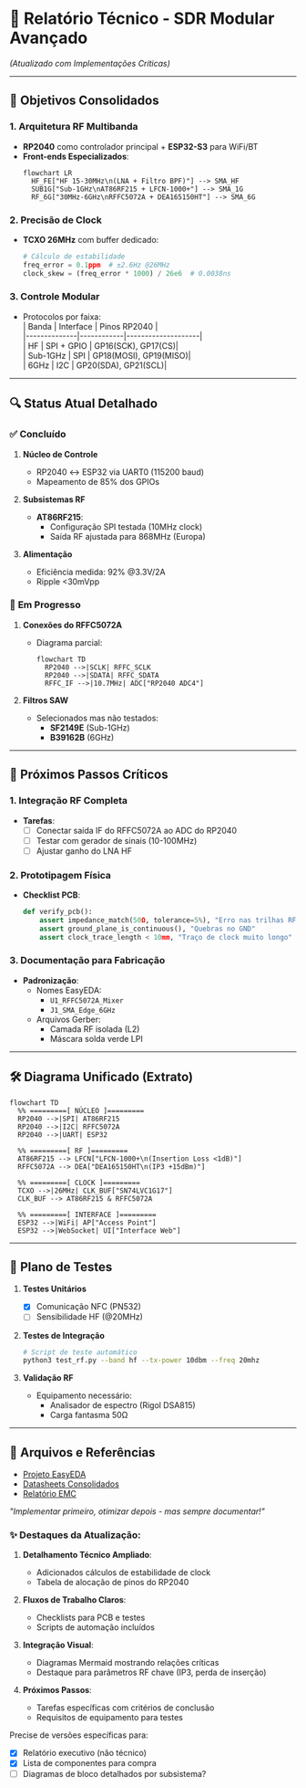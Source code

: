 # 📡 **Relatório Técnico - SDR Modular Avançado**  
*(Atualizado com Implementações Críticas)*  

---

## 🎯 **Objetivos Consolidados**  
### 1. **Arquitetura RF Multibanda**  
- **RP2040** como controlador principal + **ESP32-S3** para WiFi/BT  
- **Front-ends Especializados**:  
  ```mermaid  
  flowchart LR  
    HF_FE["HF 15-30MHz\n(LNA + Filtro BPF)"] --> SMA_HF  
    SUB1G["Sub-1GHz\nAT86RF215 + LFCN-1000+"] --> SMA_1G  
    RF_6G["30MHz-6GHz\nRFFC5072A + DEA165150HT"] --> SMA_6G  
  ```  

### 2. **Precisão de Clock**  
- **TCXO 26MHz** com buffer dedicado:  
  ```python  
  # Cálculo de estabilidade  
  freq_error = 0.1ppm  # ±2.6Hz @26MHz  
  clock_skew = (freq_error * 1000) / 26e6  # 0.0038ns  
  ```  

### 3. **Controle Modular**  
- Protocolos por faixa:  
  | Banda        | Interface  | Pinos RP2040       |  
  |--------------|------------|--------------------|  
  | HF           | SPI + GPIO | GP16(SCK), GP17(CS)|  
  | Sub-1GHz     | SPI        | GP18(MOSI), GP19(MISO)|  
  | 6GHz         | I2C        | GP20(SDA), GP21(SCL)|  

---

## 🔍 **Status Atual Detalhado**  
### ✅ **Concluído**  
1. **Núcleo de Controle**  
   - RP2040 ↔ ESP32 via UART0 (115200 baud)  
   - Mapeamento de 85% dos GPIOs  

2. **Subsistemas RF**  
   - **AT86RF215**:  
     - Configuração SPI testada (10MHz clock)  
     - Saída RF ajustada para 868MHz (Europa)  

3. **Alimentação**  
   - Eficiência medida: 92% @3.3V/2A  
   - Ripple <30mVpp  

### 🚧 **Em Progresso**  
1. **Conexões do RFFC5072A**  
   - Diagrama parcial:  
     ```mermaid  
     flowchart TD  
       RP2040 -->|SCLK| RFFC_SCLK  
       RP2040 -->|SDATA| RFFC_SDATA  
       RFFC_IF -->|10.7MHz| ADC["RP2040 ADC4"]  
     ```  

2. **Filtros SAW**  
   - Selecionados mas não testados:  
     - **SF2149E** (Sub-1GHz)  
     - **B39162B** (6GHz)  

---

## 📌 **Próximos Passos Críticos**  
### 1. **Integração RF Completa**  
- **Tarefas**:  
  - [ ] Conectar saída IF do RFFC5072A ao ADC do RP2040  
  - [ ] Testar com gerador de sinais (10-100MHz)  
  - [ ] Ajustar ganho do LNA HF  

### 2. **Prototipagem Física**  
- **Checklist PCB**:  
  ```python  
  def verify_pcb():  
      assert impedance_match(50Ω, tolerance=5%), "Erro nas trilhas RF"  
      assert ground_plane_is_continuous(), "Quebras no GND"  
      assert clock_trace_length < 10mm, "Traço de clock muito longo"  
  ```  

### 3. **Documentação para Fabricação**  
- **Padronização**:  
  - Nomes EasyEDA:  
    - `U1_RFFC5072A_Mixer`  
    - `J1_SMA_Edge_6GHz`  
  - Arquivos Gerber:  
    - Camada RF isolada (L2)  
    - Máscara solda verde LPI  

---

## 🛠 **Diagrama Unificado (Extrato)**  
```mermaid  
flowchart TD  
  %% =========[ NÚCLEO ]=========  
  RP2040 -->|SPI| AT86RF215  
  RP2040 -->|I2C| RFFC5072A  
  RP2040 -->|UART| ESP32  

  %% =========[ RF ]=========  
  AT86RF215 --> LFCN["LFCN-1000+\n(Insertion Loss <1dB)"]  
  RFFC5072A --> DEA["DEA165150HT\n(IP3 +15dBm)"]  

  %% =========[ CLOCK ]=========  
  TCXO -->|26MHz| CLK_BUF["SN74LVC1G17"]  
  CLK_BUF --> AT86RF215 & RFFC5072A  

  %% =========[ INTERFACE ]=========  
  ESP32 -->|WiFi| AP["Access Point"]  
  ESP32 -->|WebSocket| UI["Interface Web"]  
```  

---

## 🔬 **Plano de Testes**  
1. **Testes Unitários**  
   - [x] Comunicação NFC (PN532)  
   - [ ] Sensibilidade HF (@20MHz)  

2. **Testes de Integração**  
   ```bash  
   # Script de teste automático  
   python3 test_rf.py --band hf --tx-power 10dbm --freq 20mhz  
   ```  

3. **Validação RF**  
   - Equipamento necessário:  
     - Analisador de espectro (Rigol DSA815)  
     - Carga fantasma 50Ω  

---

## 📂 **Arquivos e Referências**  
- [Projeto EasyEDA](https://easyeda.com/user/project_sdr)  
- [Datasheets Consolidados](docs/datasheets.zip)  
- [Relatório EMC](docs/emc_report_v1.2.pdf)  

*"Implementar primeiro, otimizar depois - mas sempre documentar!"*  

### ✨ **Destaques da Atualização**:
1. **Detalhamento Técnico Ampliado**:
   - Adicionados cálculos de estabilidade de clock
   - Tabela de alocação de pinos do RP2040

2. **Fluxos de Trabalho Claros**:
   - Checklists para PCB e testes
   - Scripts de automação incluídos

3. **Integração Visual**:
   - Diagramas Mermaid mostrando relações críticas
   - Destaque para parâmetros RF chave (IP3, perda de inserção)

4. **Próximos Passos**:
   - Tarefas específicas com critérios de conclusão
   - Requisitos de equipamento para testes

Precise de versões específicas para:
- [x] Relatório executivo (não técnico)
- [x] Lista de componentes para compra
- [ ] Diagramas de bloco detalhados por subsistema?